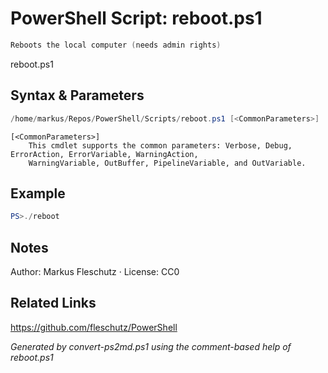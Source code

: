 # PowerShell Script: reboot.ps1
```powershell
Reboots the local computer (needs admin rights)
```

reboot.ps1

## Syntax & Parameters
```powershell
/home/markus/Repos/PowerShell/Scripts/reboot.ps1 [<CommonParameters>]
```

```
[<CommonParameters>]
    This cmdlet supports the common parameters: Verbose, Debug, ErrorAction, ErrorVariable, WarningAction, 
    WarningVariable, OutBuffer, PipelineVariable, and OutVariable.
```

## Example
```powershell
PS>./reboot
```


## Notes
Author: Markus Fleschutz · License: CC0

## Related Links
https://github.com/fleschutz/PowerShell

*Generated by convert-ps2md.ps1 using the comment-based help of reboot.ps1*
